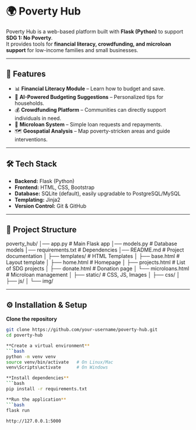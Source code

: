 # 🌍 Poverty Hub

Poverty Hub is a web-based platform built with **Flask (Python)** to support **SDG 1: No Poverty**.  
It provides tools for **financial literacy, crowdfunding, and microloan support** for low-income families and small businesses.

---

## 🚀 Features
- 📊 **Financial Literacy Module** – Learn how to budget and save.
- 🤖 **AI-Powered Budgeting Suggestions** – Personalized tips for households.
- 💰 **Crowdfunding Platform** – Communities can directly support individuals in need.
- 🏦 **Microloan System** – Simple loan requests and repayments.
- 🗺 **Geospatial Analysis** – Map poverty-stricken areas and guide interventions.

---

## 🛠 Tech Stack
- **Backend:** Flask (Python)
- **Frontend:** HTML, CSS, Bootstrap
- **Database:** SQLite (default), easily upgradable to PostgreSQL/MySQL
- **Templating:** Jinja2
- **Version Control:** Git & GitHub

---

## 📂 Project Structure
poverty_hub/
│── app.py # Main Flask app
│── models.py # Database models
│── requirements.txt # Dependencies
│── README.md # Project documentation
│
├── templates/ # HTML Templates
│ ├── base.html # Layout template
│ ├── home.html # Homepage
│ ├── projects.html # List of SDG projects
│ ├── donate.html # Donation page
│ └── microloans.html # Microloan management
│
├── static/ # CSS, JS, Images
│ ├── css/
│ ├── js/
│ └── img/


---

## ⚙️ Installation & Setup
**Clone the repository**
   ```bash
   git clone https://github.com/your-username/poverty-hub.git
   cd poverty-hub

**Create a virtual environment**
 ```bash
python -m venv venv
source venv/bin/activate   # On Linux/Mac
venv\Scripts\activate      # On Windows

**Install dependencies**
 ```bash
pip install -r requirements.txt

**Run the application**
 ```bash
flask run

http://127.0.0.1:5000


